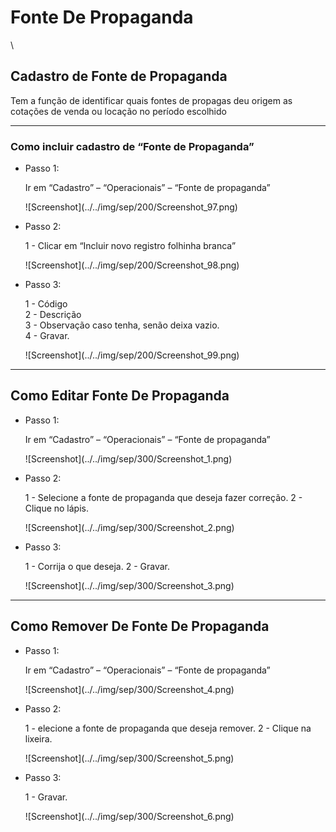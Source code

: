 # Fonte De Propaganda

\


## Cadastro de Fonte de Propaganda

Tem a função de identificar quais fontes de propagas deu origem as cotações de venda ou locação no período escolhido

***

### Como incluir cadastro de “Fonte de Propaganda”

*   Passo 1:

    Ir em “Cadastro” – “Operacionais” – “Fonte de propaganda”

    !\[Screenshot]\(../../img/sep/200/Screenshot\_97.png)
*   Passo 2:

    1 - Clicar em “Incluir novo registro folhinha branca”

    !\[Screenshot]\(../../img/sep/200/Screenshot\_98.png)
*   Passo 3:

    1 - Código\
    2 - Descrição\
    3 - Observação caso tenha, senão deixa vazio.\
    4 - Gravar.

    !\[Screenshot]\(../../img/sep/200/Screenshot\_99.png)

***

## Como Editar Fonte De Propaganda

*   Passo 1:

    Ir em “Cadastro” – “Operacionais” – “Fonte de propaganda”

    !\[Screenshot]\(../../img/sep/300/Screenshot\_1.png)
*   Passo 2:

    1 - Selecione a fonte de propaganda que deseja fazer correção. 2 - Clique no lápis.

    !\[Screenshot]\(../../img/sep/300/Screenshot\_2.png)
*   Passo 3:

    1 - Corrija o que deseja. 2 - Gravar.

    !\[Screenshot]\(../../img/sep/300/Screenshot\_3.png)

***

## Como Remover De Fonte De Propaganda

*   Passo 1:

    Ir em “Cadastro” – “Operacionais” – “Fonte de propaganda”

    !\[Screenshot]\(../../img/sep/300/Screenshot\_4.png)
*   Passo 2:

    1 - elecione a fonte de propaganda que deseja remover. 2 - Clique na lixeira.

    !\[Screenshot]\(../../img/sep/300/Screenshot\_5.png)
*   Passo 3:

    1 - Gravar.

    !\[Screenshot]\(../../img/sep/300/Screenshot\_6.png)
